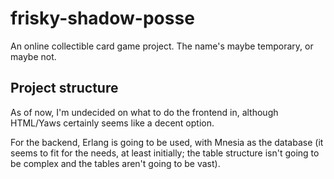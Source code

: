 # frisky-shadow-posse
An online collectible card game project. The name's maybe temporary, or maybe not.

## Project structure
As of now, I'm undecided on what to do the frontend in, although HTML/Yaws certainly seems like a decent option.

For the backend, Erlang is going to be used, with Mnesia as the database (it seems to fit for the needs, at least initially; the table structure isn't going to be complex and the tables aren't going to be vast).
